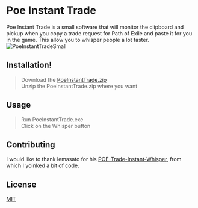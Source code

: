 
# Poe Instant Trade

Poe Instant Trade is a small software that will monitor the clipboard and pickup when you copy a trade request for Path of Exile and paste it for you in the game. This allow you to whisper people a lot faster.  
![PoeInstantTradeSmall](https://user-images.githubusercontent.com/16129167/109443328-415ef000-7a08-11eb-9b47-27218721c1fd.gif)

## Installation!

> Download the [PoeInstantTrade.zip
> ](https://github.com/tris790/poe-instant-trade/releases/tag/V0.0.1)  
> Unzip the PoeInstantTrade.zip where you want

## Usage

> Run PoeInstantTrade.exe  
> Click on the Whisper button

## Contributing

I would like to thank lemasato for his [POE-Trade-Instant-Whisper](https://github.com/lemasato/POE-Trade-Instant-Whisper), from which I yoinked a bit of code.

## License

[MIT](https://choosealicense.com/licenses/mit/)
